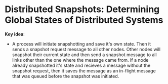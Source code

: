# Distributed Snapshots: Determining Global States of Distributed Systems
**Key idea**:
* A process will initiate snapshotting and save it's own state. Then it sends a snapshot request message to all other nodes. Other nodes will snapshot their current state and then send a snapshot message to all links other than the one where the message came from. If a node already snapshotted it's state and recieves a message without the snapshot request, then it saves the message as an in-flight message that was queued before the snapshot was initiated.
